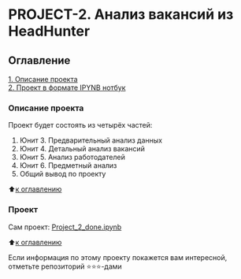 # PROJECT-2. Анализ вакансий из HeadHunter

## Оглавление  
[1. Описание проекта](README.md#Описание-проекта)  
[2. Проект в формате IPYNB нотбук](README.md#Проект)  

### Описание проекта    
Проект будет состоять из четырёх частей:
1. Юнит 3. Предварительный анализ данных
2. Юнит 4. Детальный анализ вакансий
3. Юнит 5. Анализ работодателей
4. Юнит 6. Предметный анализ
5. Общий вывод по проекту

:arrow_up:[к оглавлению](README.md#Оглавление)


### Проект    

Сам проект: [Project_2_done.ipynb](Project_2_done.ipynb)

:arrow_up:[к оглавлению](README.md#Оглавление)



Если информация по этому проекту покажется вам интересной, отметьте репозиторий ⭐️⭐️⭐️-дами